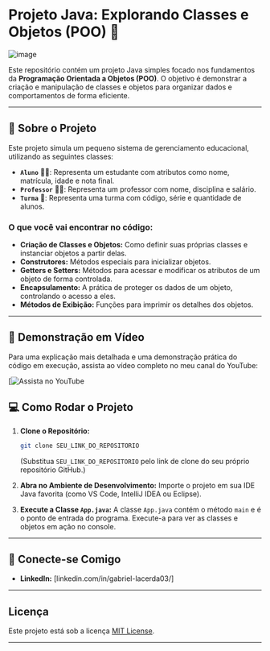 # Projeto Java: Explorando Classes e Objetos (POO) 🚀

![image](https://github.com/user-attachments/assets/f36658a7-03a8-4b25-b90b-d723bbc5e61e)

Este repositório contém um projeto Java simples focado nos fundamentos da **Programação Orientada a Objetos (POO)**. O objetivo é demonstrar a criação e manipulação de classes e objetos para organizar dados e comportamentos de forma eficiente.

---

## 🌟 Sobre o Projeto

Este projeto simula um pequeno sistema de gerenciamento educacional, utilizando as seguintes classes:

* **`Aluno`** 🧑‍🎓: Representa um estudante com atributos como nome, matrícula, idade e nota final.
* **`Professor`** 👨‍🏫: Representa um professor com nome, disciplina e salário.
* **`Turma`** 🏫: Representa uma turma com código, série e quantidade de alunos.

### O que você vai encontrar no código:

* **Criação de Classes e Objetos:** Como definir suas próprias classes e instanciar objetos a partir delas.
* **Construtores:** Métodos especiais para inicializar objetos.
* **Getters e Setters:** Métodos para acessar e modificar os atributos de um objeto de forma controlada.
* **Encapsulamento:** A prática de proteger os dados de um objeto, controlando o acesso a eles.
* **Métodos de Exibição:** Funções para imprimir os detalhes dos objetos.

---

## 🎥 Demonstração em Vídeo

Para uma explicação mais detalhada e uma demonstração prática do código em execução, assista ao vídeo completo no meu canal do YouTube:

[![Assista no YouTube](https://youtu.be/L-aNy0GQ-Ks)

## 💻 Como Rodar o Projeto

1.  **Clone o Repositório:**
    ```bash
    git clone SEU_LINK_DO_REPOSITORIO
    ```
    (Substitua `SEU_LINK_DO_REPOSITORIO` pelo link de clone do seu próprio repositório GitHub.)

2.  **Abra no Ambiente de Desenvolvimento:**
    Importe o projeto em sua IDE Java favorita (como VS Code, IntelliJ IDEA ou Eclipse).

3.  **Execute a Classe `App.java`:**
    A classe `App.java` contém o método `main` e é o ponto de entrada do programa. Execute-a para ver as classes e objetos em ação no console.

---

## 🤝 Conecte-se Comigo

* **LinkedIn:** [linkedin.com/in/gabriel-lacerda03/]

---

## Licença

Este projeto está sob a licença [MIT License](https://opensource.org/licenses/MIT).

---
